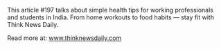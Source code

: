 This article #197 talks about simple health tips for working professionals and students in India. From home workouts to food habits — stay fit with Think News Daily.

Read more at: www.thinknewsdaily.com